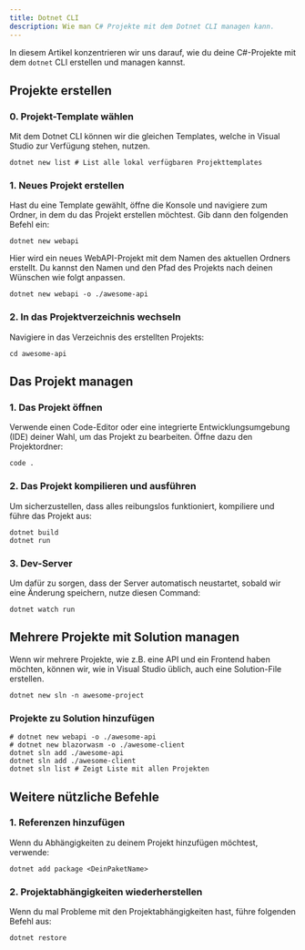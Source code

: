 ```yaml
---
title: Dotnet CLI
description: Wie man C# Projekte mit dem Dotnet CLI managen kann.
---
```


In diesem Artikel konzentrieren wir uns darauf, wie du deine C#-Projekte mit dem `dotnet` CLI erstellen und managen kannst. 

## Projekte erstellen

### 0. Projekt-Template wählen

Mit dem Dotnet CLI können wir die gleichen Templates, welche in Visual Studio zur Verfügung stehen, nutzen.

```shell
dotnet new list # List alle lokal verfügbaren Projekttemplates
```

### 1. Neues Projekt erstellen

Hast du eine Template gewählt, öffne die Konsole und navigiere zum Ordner, in dem du das Projekt erstellen möchtest. Gib dann den folgenden Befehl ein:

```shell
dotnet new webapi
```

Hier wird ein neues WebAPI-Projekt mit dem Namen des aktuellen Ordners erstellt. Du kannst den Namen und den Pfad des Projekts nach deinen Wünschen wie folgt anpassen.

```shell
dotnet new webapi -o ./awesome-api
```

### 2. In das Projektverzeichnis wechseln

Navigiere in das Verzeichnis des erstellten Projekts:

```shell
cd awesome-api
```

## Das Projekt managen

### 1. Das Projekt öffnen

Verwende einen Code-Editor oder eine integrierte Entwicklungsumgebung (IDE) deiner Wahl, um das Projekt zu bearbeiten. Öffne dazu den Projektordner:

```shell
code .
```

### 2. Das Projekt kompilieren und ausführen

Um sicherzustellen, dass alles reibungslos funktioniert, kompiliere und führe das Projekt aus:

```shell
dotnet build
dotnet run
```

### 3. Dev-Server

Um dafür zu sorgen, dass der Server automatisch neustartet, sobald wir eine Änderung speichern, nutze diesen Command:

```shell
dotnet watch run
```

## Mehrere Projekte mit Solution managen

Wenn wir mehrere Projekte, wie z.B. eine API und ein Frontend haben möchten, können wir, wie in Visual Studio üblich, auch eine Solution-File erstellen.

```shell
dotnet new sln -n awesome-project
```

### Projekte zu Solution hinzufügen

```shell
# dotnet new webapi -o ./awesome-api
# dotnet new blazorwasm -o ./awesome-client
dotnet sln add ./awesome-api
dotnet sln add ./awesome-client
dotnet sln list # Zeigt Liste mit allen Projekten
```

## Weitere nützliche Befehle

### 1. Referenzen hinzufügen

Wenn du Abhängigkeiten zu deinem Projekt hinzufügen möchtest, verwende:

```shell
dotnet add package <DeinPaketName>
```

### 2. Projektabhängigkeiten wiederherstellen

Wenn du mal Probleme mit den Projektabhängigkeiten hast, führe folgenden Befehl aus:

```shell
dotnet restore
```

